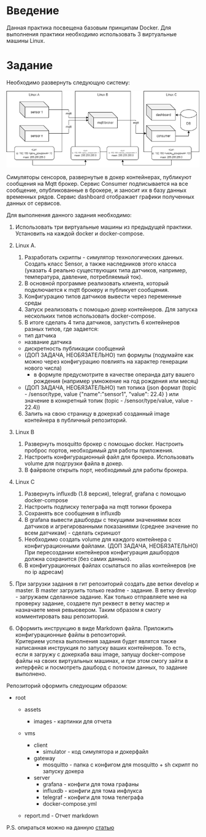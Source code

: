 # Введение
Данная практика посвещена базовым принципам Docker. Для выполнения практики необходимо использовать 3 виртуальные машины Linux.

# Задание

Необходимо развернуть следующую систему:

![image](assets/images/DockerTask.png)

Симуляторы сенсоров, развернутые в докер контейнерах, публикуют сообщения на Mqtt брокер. Сервис Consumer подписывается на все сообщение,
опубликованные в брокере, и заносит их в базу данных временных рядов. Сервис dashboard отображает графики полученных данных от сервисов.

Для выполнения данного задания необходимо:
1. Использовать три виртуальные машины из предыдущей практики. Установить на каждой docker и docker-compose.

2. Linux A.
    1. Разработать скрипты - симулятор технологических данных. Создать класс Sensor, а также наследников этого класса (указать 4 реально существующих типа датчиков, например, температура, давление, потребляемый ток).
    2. В основной программе реализовать клиента, который подключается к mqtt брокеру и публикует сообщения.
    3. Конфигурацию типов датчиков вывести через переменные среды
    4. Запуск реализовать с помощью докер контейнеров. Для запуска нескольких типов использовать docker-compose.
    5. В итоге сделать 4 типа датчиков, запустить 6 контейнеров разных типов, где задается:
      * тип датчика
      * название датчика
      * дискретность публикации сообщений
      * (ДОП ЗАДАЧА, НЕОБЯЗАТЕЛЬНО) тип формулы (подумайте как можно через конфигурацию повлиять на характер генерации нового числа)
        * в формуле предусмотрите в качестве операнда дату вашего рождения (например умножение на год рождения или месяц)
      * (ДОП ЗАДАЧА, НЕОБЯЗАТЕЛЬНО) тип топика (json формат (topic - /sensor/type, value {"name":"sensor1", "value": 22.4} ) или значение в конкретный топик (topic - /sensor/type/value, value - 22.4))
    6. Залить на свою страницу в докерхаб созданный image контейнера в публичный репозиторий.

3. Linux B
    1. Развернуть mosquitto брокер с помощью docker. Настроить проброс портов, необходимый для работы приложения.
    2. Настроить конфигурационный файл для брокера. Использовать volume для подгрузки файла в докер.
    3. В файрволе открыть порт, необходимый для работы брокера.
4. Linux C
    1. Развернуть influxdb (1.8 версия), telegraf, grafana  с помощью docker-compose
    2. Настроить подписку телеграфа на mqtt топики брокера
    3. Сохранять все сообщения в influxdb
    4. В grafana вывести дашборды с текущими значениями всех датчиков и агрегированными показаниями (среднее значение по всем датчикам) - сделать скриншот
    5. Необходимо создать volume для каждого контейнера с конфигурационными файлами. (ДОП ЗАДАЧА, НЕОБЯЗАТЕЛЬНО) При пересоздании контейнеров конфигурация дашбордов должна сохранится (без самих данных).
    6. В конфигурационных файлах ссылаться по alias контейнеров (не по ip адресам)
5. При загрузки задания в гит репозиторий создать две ветки develop и master. В master загрузить только readme - задание. 
   В ветку develop - загружаем сделанное задание. Как только отправляете мне на проверку задание, создаете пул реквест в ветку мастер и назначаете меня ревьювером. Таким образом я смогу комментировать ваш репозиторий.
6. Оформить инструкцию в виде Markdown файла. Приложить конфигурационные файлы в репозиторий.  
   Критерием успеха выполнения задания будет являтся также написанная инструкция по запуску ваших контейнеров. То есть, если я загружу с докерхаба ваш image, запущу docker-compose файлы на своих виртуальных машинах, и при этом смогу зайти в интерфейс и посмотреть дашборд с потоком данных, то задание выполнено.

Репозиторий оформить следующим образом:
- root
  - assets
    - images - картинки для отчета
  - vms
    - client
      - simulator - код симулятора и докерфайл
    - gateway
      - mosquitto - папка с конфигом для mosquitto + sh скрипт по запуску докера
    - server
      - grafana - конфиги для тома графаны
      - influxdb - конфиги для тома инфлукса
      - telegraf - конфиги для тома телеграфа
      - docker-compose.yml
      
  - report.md - Отчет markdown

P.S. опираться можно на данную [статью](https://coderlessons.com/articles/programmirovanie/raspberry-pi-iot-datchiki-influxdb-mqtt-i-grafana)

